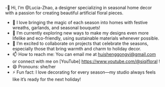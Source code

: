 -👋 Hi, I’m @Lucia-Zhao, a designer specializing in seasonal home decor with a passion for creating beautiful artificial floral pieces.
- 🎉 I love bringing the magic of each season into homes with festive wreaths, garlands, and seasonal bouquets!
- 🌱 I’m currently exploring new ways to make my designs even more lifelike and eco-friendly, using sustainable materials whenever possible.
- 💞️ I’m excited to collaborate on projects that celebrate the seasons, especially those that bring warmth and charm to holiday decor.
- 📫 How to reach me: You can email me at huishenggongyi@gmail.com or connect with me on [YouTube] https://www.youtube.com/@siqifloral !
- 😄 Pronouns: she/her
- ⚡ Fun fact: I love decorating for every season—my studio always feels like it’s ready for the next holiday!


